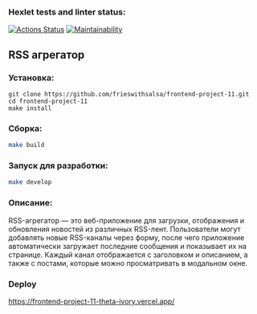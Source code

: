 ### Hexlet tests and linter status:
[![Actions Status](https://github.com/frieswithsalsa/frontend-project-11/actions/workflows/hexlet-check.yml/badge.svg)](https://github.com/frieswithsalsa/frontend-project-11/actions)
[![Maintainability](https://api.codeclimate.com/v1/badges/bc91a3cdb2cc5a7a18e3/maintainability)](https://codeclimate.com/github/frieswithsalsa/frontend-project-11/maintainability)

## RSS агрегатор

### Установка:
```
git clone https://github.com/frieswithsalsa/frontend-project-11.git
cd frontend-project-11
make install
```

### Сборка:
```bash
make build
```

### Запуск для разработки:
```bash
make develop
```

### Описание:
RSS-агрегатор — это веб-приложение для загрузки, отображения и обновления новостей из различных RSS-лент. Пользователи могут добавлять новые RSS-каналы через форму, после чего приложение автоматически загружает последние сообщения и показывает их на странице. Каждый канал отображается с заголовком и описанием, а также с постами, которые можно просматривать в модальном окне.

### Deploy
https://frontend-project-11-theta-ivory.vercel.app/


